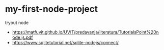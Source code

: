 # my-first-node-project

tryout node

- https://matfuvit.github.io/UVIT/predavanja/literatura/TutorialsPoint%20node.js.pdf
- https://www.sqlitetutorial.net/sqlite-nodejs/connect/
